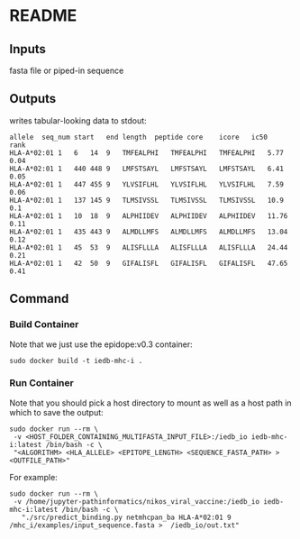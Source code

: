 # README

## Inputs

fasta file or piped-in sequence

## Outputs

writes tabular-looking data to stdout:

```
allele	seq_num	start	end	length	peptide	core	icore	ic50	rank
HLA-A*02:01	1	6	14	9	TMFEALPHI	TMFEALPHI	TMFEALPHI	5.77	0.04
HLA-A*02:01	1	440	448	9	LMFSTSAYL	LMFSTSAYL	LMFSTSAYL	6.41	0.05
HLA-A*02:01	1	447	455	9	YLVSIFLHL	YLVSIFLHL	YLVSIFLHL	7.59	0.06
HLA-A*02:01	1	137	145	9	TLMSIVSSL	TLMSIVSSL	TLMSIVSSL	10.9	0.1
HLA-A*02:01	1	10	18	9	ALPHIIDEV	ALPHIIDEV	ALPHIIDEV	11.76	0.11
HLA-A*02:01	1	435	443	9	ALMDLLMFS	ALMDLLMFS	ALMDLLMFS	13.04	0.12
HLA-A*02:01	1	45	53	9	ALISFLLLA	ALISFLLLA	ALISFLLLA	24.44	0.21
HLA-A*02:01	1	42	50	9	GIFALISFL	GIFALISFL	GIFALISFL	47.65	0.41
```

## Command

### Build Container

Note that we just use the epidope:v0.3 container:

`sudo docker build -t iedb-mhc-i .`

### Run Container

Note that you should pick a host directory to mount as well as a host path in which to save the output:

```
sudo docker run --rm \
 -v <HOST_FOLDER_CONTAINING_MULTIFASTA_INPUT_FILE>:/iedb_io iedb-mhc-i:latest /bin/bash -c \
 "<ALGORITHM> <HLA_ALLELE> <EPITOPE_LENGTH> <SEQUENCE_FASTA_PATH> > <OUTFILE_PATH>"
```

For example:

```
sudo docker run --rm \
 -v /home/jupyter-pathinformatics/nikos_viral_vaccine:/iedb_io iedb-mhc-i:latest /bin/bash -c \
   "./src/predict_binding.py netmhcpan_ba HLA-A*02:01 9 /mhc_i/examples/input_sequence.fasta >  /iedb_io/out.txt"
```
